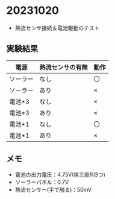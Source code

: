 # 20231020
- 熱流センサ接続＆電池駆動のテスト

## 実験結果

|電源|熱流センサの有無|動作|
---|---|---
|ソーラー|なし|〇|
|ソーラー|あり|×|
|電池*3|なし|×|
|電池*3|あり|×|
|電池*1|なし|〇|
|電池*1|あり|×|

## メモ
- 電池の出力電圧：4.75V(単三直列3つ)
- ソーラーパネル：0.7V
- 熱流センサー(手で触る)：50mV

